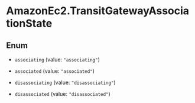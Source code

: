 # AmazonEc2.TransitGatewayAssociationState

## Enum


* `associating` (value: `"associating"`)

* `associated` (value: `"associated"`)

* `disassociating` (value: `"disassociating"`)

* `disassociated` (value: `"disassociated"`)


